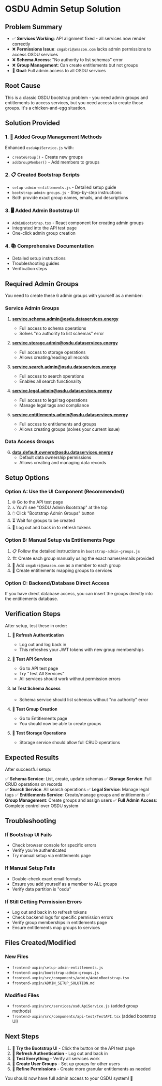 # OSDU Admin Setup Solution

## Problem Summary
- ✅ **Services Working**: API alignment fixed - all services now render correctly
- ❌ **Permissions Issue**: `cmgabri@amazon.com` lacks admin permissions to access OSDU services
- ❌ **Schema Access**: "No authority to list schemas" error
- ❌ **Group Management**: Can create entitlements but not groups
- 🎯 **Goal**: Full admin access to all OSDU services

## Root Cause
This is a classic OSDU bootstrap problem - you need admin groups and entitlements to access services, but you need access to create those groups. It's a chicken-and-egg situation.

## Solution Provided

### 1. 🔧 **Added Group Management Methods**
Enhanced `osduApiService.js` with:
- `createGroup()` - Create new groups
- `addGroupMember()` - Add members to groups

### 2. 📋 **Created Bootstrap Scripts**
- `setup-admin-entitlements.js` - Detailed setup guide
- `bootstrap-admin-groups.js` - Step-by-step instructions
- Both provide exact group names, emails, and descriptions

### 3. 🖥️ **Added Admin Bootstrap UI**
- `AdminBootstrap.tsx` - React component for creating admin groups
- Integrated into the API test page
- One-click admin group creation

### 4. 📚 **Comprehensive Documentation**
- Detailed setup instructions
- Troubleshooting guides
- Verification steps

## Required Admin Groups

You need to create these 6 admin groups with yourself as a member:

### Service Admin Groups
1. **service.schema.admin@osdu.dataservices.energy**
   - Full access to schema operations
   - Solves "no authority to list schemas" error

2. **service.storage.admin@osdu.dataservices.energy**
   - Full access to storage operations
   - Allows creating/reading all records

3. **service.search.admin@osdu.dataservices.energy**
   - Full access to search operations
   - Enables all search functionality

4. **service.legal.admin@osdu.dataservices.energy**
   - Full access to legal tag operations
   - Manage legal tags and compliance

5. **service.entitlements.admin@osdu.dataservices.energy**
   - Full access to entitlements and groups
   - Allows creating groups (solves your current issue)

### Data Access Groups
6. **data.default.owners@osdu.dataservices.energy**
   - Default data ownership permissions
   - Allows creating and managing data records

## Setup Options

### Option A: Use the UI Component (Recommended)
1. 🌐 Go to the API test page
2. 🔝 You'll see "OSDU Admin Bootstrap" at the top
3. 🖱️ Click "Bootstrap Admin Groups" button
4. ⏳ Wait for groups to be created
5. 🔄 Log out and back in to refresh tokens

### Option B: Manual Setup via Entitlements Page
1. 📋 Follow the detailed instructions in `bootstrap-admin-groups.js`
2. 🏗️ Create each group manually using the exact names/emails provided
3. 👤 Add `cmgabri@amazon.com` as a member to each group
4. 🔗 Create entitlements mapping groups to services

### Option C: Backend/Database Direct Access
If you have direct database access, you can insert the groups directly into the entitlements database.

## Verification Steps

After setup, test these in order:

1. **🔄 Refresh Authentication**
   - Log out and log back in
   - This refreshes your JWT tokens with new group memberships

2. **🧪 Test API Services**
   - Go to API test page
   - Try "Test All Services"
   - All services should work without permission errors

3. **📊 Test Schema Access**
   - Schema service should list schemas without "no authority" error

4. **👥 Test Group Creation**
   - Go to Entitlements page
   - You should now be able to create groups

5. **💾 Test Storage Operations**
   - Storage service should allow full CRUD operations

## Expected Results

After successful setup:

✅ **Schema Service**: List, create, update schemas
✅ **Storage Service**: Full CRUD operations on records  
✅ **Search Service**: All search operations
✅ **Legal Service**: Manage legal tags
✅ **Entitlements Service**: Create/manage groups and entitlements
✅ **Group Management**: Create groups and assign users
✅ **Full Admin Access**: Complete control over OSDU system

## Troubleshooting

### If Bootstrap UI Fails
- Check browser console for specific errors
- Verify you're authenticated
- Try manual setup via entitlements page

### If Manual Setup Fails
- Double-check exact email formats
- Ensure you add yourself as a member to ALL groups
- Verify data partition is "osdu"

### If Still Getting Permission Errors
- Log out and back in to refresh tokens
- Check backend logs for specific permission errors
- Verify group memberships in entitlements page
- Ensure entitlements map groups to services

## Files Created/Modified

### New Files
- `frontend-uxpin/setup-admin-entitlements.js`
- `frontend-uxpin/bootstrap-admin-groups.js`
- `frontend-uxpin/src/components/admin/AdminBootstrap.tsx`
- `frontend-uxpin/ADMIN_SETUP_SOLUTION.md`

### Modified Files
- `frontend-uxpin/src/services/osduApiService.js` (added group methods)
- `frontend-uxpin/src/components/api-test/TestAPI.tsx` (added bootstrap UI)

## Next Steps

1. 🚀 **Try the Bootstrap UI** - Click the button on the API test page
2. 🔄 **Refresh Authentication** - Log out and back in
3. 🧪 **Test Everything** - Verify all services work
4. 👥 **Create User Groups** - Set up groups for other users
5. 🔐 **Refine Permissions** - Create more granular entitlements as needed

You should now have full admin access to your OSDU system! 🎉